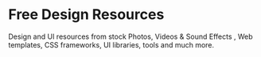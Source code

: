 # Free Design Resources 
 Design and UI resources  from stock Photos, Videos & Sound Effects , Web templates, CSS frameworks, UI libraries, tools and much more.
